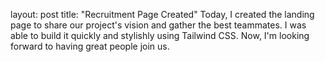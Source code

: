 layout: post title: "Recruitment Page Created"
Today, I created the landing page to share our project's vision and gather the best teammates.
I was able to build it quickly and stylishly using Tailwind CSS. Now, I'm looking forward to having great people join us.